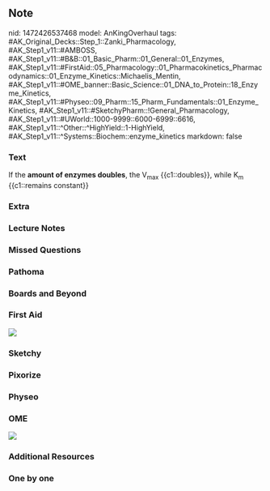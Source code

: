 ## Note
nid: 1472426537468
model: AnKingOverhaul
tags: #AK_Original_Decks::Step_1::Zanki_Pharmacology, #AK_Step1_v11::#AMBOSS, #AK_Step1_v11::#B&B::01_Basic_Pharm::01_General::01_Enzymes, #AK_Step1_v11::#FirstAid::05_Pharmacology::01_Pharmacokinetics_Pharmacodynamics::01_Enzyme_Kinetics::Michaelis_Mentin, #AK_Step1_v11::#OME_banner::Basic_Science::01_DNA_to_Protein::18_Enzyme_Kinetics, #AK_Step1_v11::#Physeo::09_Pharm::15_Pharm_Fundamentals::01_Enzyme_Kinetics, #AK_Step1_v11::#SketchyPharm::!General_Pharmacology, #AK_Step1_v11::#UWorld::1000-9999::6000-6999::6616, #AK_Step1_v11::^Other::^HighYield::1-HighYield, #AK_Step1_v11::^Systems::Biochem::enzyme_kinetics
markdown: false

### Text
<div>
  <div>
    If the <b>amount of enzymes doubles</b>, the V<sub>max</sub>
    {{c1::doubles}}, while K<sub>m</sub> {{c1::remains constant}}
  </div>
</div>

### Extra


### Lecture Notes


### Missed Questions


### Pathoma


### Boards and Beyond


### First Aid
<img src="tmprD3rU3.png">

### Sketchy


### Pixorize


### Physeo


### OME
<div class="ome-widget">
  <a href=
  "https://onlinemeded.org/spa/dna-to-protein/enzyme-kinetics/acquire?ref=anki">
  <img src="_OME_AnkiFlashcards_Lesson_2.png"></a>
</div>

### Additional Resources


### One by one

